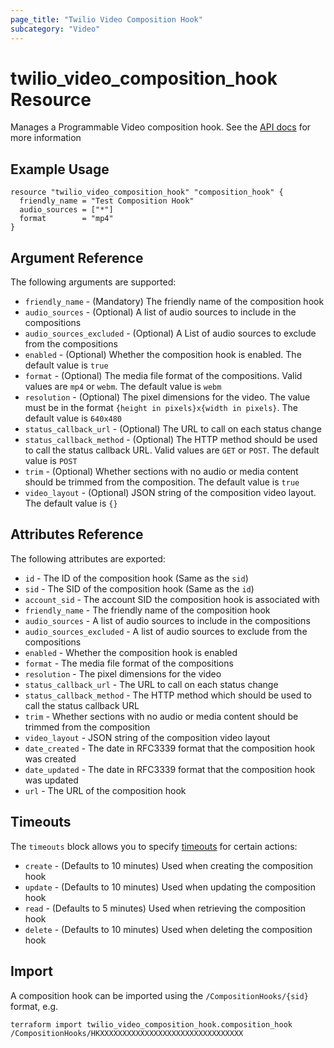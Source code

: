 ```yaml
---
page_title: "Twilio Video Composition Hook"
subcategory: "Video"
---
```


# twilio_video_composition_hook Resource

Manages a Programmable Video composition hook. See the [API docs](https://www.twilio.com/docs/video/api/composition-hooks) for more information

## Example Usage

```hcl
resource "twilio_video_composition_hook" "composition_hook" {
  friendly_name = "Test Composition Hook"
  audio_sources = ["*"]
  format        = "mp4"
}
```

## Argument Reference

The following arguments are supported:

- `friendly_name` - (Mandatory) The friendly name of the composition hook
- `audio_sources` - (Optional) A list of audio sources to include in the compositions
- `audio_sources_excluded` - (Optional) A List of audio sources to exclude from the compositions
- `enabled` - (Optional) Whether the composition hook is enabled. The default value is `true`
- `format` - (Optional) The media file format of the compositions. Valid values are `mp4` or `webm`. The default value is `webm`
- `resolution` - (Optional) The pixel dimensions for the video. The value must be in the format `{height in pixels}x{width in pixels}`. The default value is `640x480`
- `status_callback_url` - (Optional) The URL to call on each status change
- `status_callback_method` - (Optional) The HTTP method should be used to call the status callback URL. Valid values are `GET` or `POST`. The default value is `POST`
- `trim` - (Optional) Whether sections with no audio or media content should be trimmed from the composition. The default value is `true`
- `video_layout` - (Optional) JSON string of the composition video layout. The default value is `{}`

## Attributes Reference

The following attributes are exported:

- `id` - The ID of the composition hook (Same as the `sid`)
- `sid` - The SID of the composition hook (Same as the `id`)
- `account_sid` - The account SID the composition hook is associated with
- `friendly_name` - The friendly name of the composition hook
- `audio_sources` - A list of audio sources to include in the compositions
- `audio_sources_excluded` - A list of audio sources to exclude from the compositions
- `enabled` - Whether the composition hook is enabled
- `format` - The media file format of the compositions
- `resolution` - The pixel dimensions for the video
- `status_callback_url` - The URL to call on each status change
- `status_callback_method` - The HTTP method which should be used to call the status callback URL
- `trim` - Whether sections with no audio or media content should be trimmed from the composition
- `video_layout` - JSON string of the composition video layout
- `date_created` - The date in RFC3339 format that the composition hook was created
- `date_updated` - The date in RFC3339 format that the composition hook was updated
- `url` - The URL of the composition hook

## Timeouts

The `timeouts` block allows you to specify [timeouts](https://www.terraform.io/docs/configuration/resources.html#timeouts) for certain actions:

- `create` - (Defaults to 10 minutes) Used when creating the composition hook
- `update` - (Defaults to 10 minutes) Used when updating the composition hook
- `read` - (Defaults to 5 minutes) Used when retrieving the composition hook
- `delete` - (Defaults to 10 minutes) Used when deleting the composition hook

## Import

A composition hook can be imported using the `/CompositionHooks/{sid}` format, e.g.

```shell
terraform import twilio_video_composition_hook.composition_hook /CompositionHooks/HKXXXXXXXXXXXXXXXXXXXXXXXXXXXXXXXX
```
